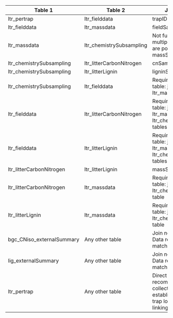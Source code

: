 |Table 1|Table 2|Join by field(s)|
|------------------------|------------------------|-------------------------------|
ltr_pertrap|ltr_fielddata|trapID
ltr_fielddata|ltr_massdata|fieldSampleID
ltr_massdata|ltr_chemistrySubsampling|Not fully automatable: multiple massSampleIDs are pooled into massSampleIDList
ltr_chemistrySubsampling|ltr_litterCarbonNitrogen|cnSampleID
ltr_chemistrySubsampling|ltr_litterLignin|ligninSampleID
ltr_chemistrySubsampling|ltr_fielddata|Requires intermediate table: join via ltr_massdata table
ltr_fielddata|ltr_litterCarbonNitrogen|Requires intermediate table: join via the ltr\_massdata and ltr\_chemistrySubsampling tables
ltr_fielddata|ltr_litterLignin|Requires intermediate table: join via the ltr\_massdata and ltr\_chemistrySubsampling tables
ltr_litterCarbonNitrogen|ltr_litterLignin|massSampleMixtureID
ltr_litterCarbonNitrogen|ltr_massdata|Requires intermediate table: join via the ltr_chemistrySubsampling table
ltr_litterLignin|ltr_massdata|Requires intermediate table: join via the ltr_chemistrySubsampling table
bgc\_CNiso\_externalSummary|Any other table|Join not recommended. Data resolution does not match other tables.
lig_externalSummary|Any other table|Join not recommended. Data resolution does not match other tables.
ltr_pertrap|Any other table|Direct join not recommended: Data are collected only once at the establishment of each trap location. trapID is the linking variable.
